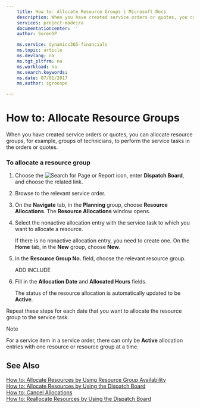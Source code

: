 ```yaml
---
    title: How to: Allocate Resource Groups | Microsoft Docs
    description: When you have created service orders or quotes, you can allocate resource groups, for example, groups of technicians, to perform the service tasks in the orders or quotes.
    services: project-madeira
    documentationcenter: ''
    author: SorenGP

    ms.service: dynamics365-financials
    ms.topic: article
    ms.devlang: na
    ms.tgt_pltfrm: na
    ms.workload: na
    ms.search.keywords:
    ms.date: 07/01/2017
    ms.author: sgroespe

---
```

# How to: Allocate Resource Groups
When you have created service orders or quotes, you can allocate resource groups, for example, groups of technicians, to perform the service tasks in the orders or quotes.  
  
### To allocate a resource group  
  
1.  Choose the ![Search for Page or Report](media/ui-search/search_small.png "Search for Page or Report icon") icon, enter **Dispatch Board**, and choose the related link.  
  
2.  Browse to the relevant service order.  
  
3.  On the **Navigate** tab, in the **Planning** group, choose **Resource Allocations**. The **Resource Allocations** window opens.  
  
4.  Select the nonactive allocation entry with the service task to which you want to allocate a resource.  
  
     If there is no nonactive allocation entry, you need to create one. On the **Home** tab, in the **New** group, choose **New**.  
  
5.  In the **Resource Group No.** field, choose the relevant resource group.  
  
     ADD INCLUDE<!--[!INCLUDE[bp_choose_columns](../../includes/bp_choose_columns_md.md)]-->  
  
6.  Fill in the **Allocation Date** and **Allocated Hours** fields.  
  
     The status of the resource allocation is automatically updated to be **Active**.  
  
 Repeat these steps for each date that you want to allocate the resource group to the service task.  
  
> [!NOTE]  
>  For a service item in a service order, there can only be **Active** allocation entries with one resource or resource group at a time.  
  
## See Also  
 [How to: Allocate Resources by Using Resource Group Availability](../how-to-allocate-resources-by-using-resource-group-availability.md)   
 [How to: Allocate Resources by Using the Dispatch Board](../how-to-allocate-resources-by-using-the-dispatch-board.md)   
 [How to: Cancel Allocations](../how-to-cancel-allocations.md)   
 [How to: Reallocate Resources by Using the Dispatch Board](../how-to-reallocate-resources-by-using-the-dispatch-board.md)